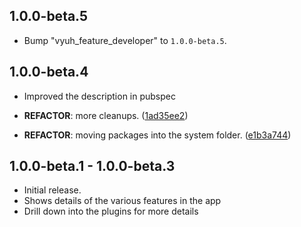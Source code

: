 ## 1.0.0-beta.5

 - Bump "vyuh_feature_developer" to `1.0.0-beta.5`.

## 1.0.0-beta.4

 - Improved the description in pubspec

 - **REFACTOR**: more cleanups. ([1ad35ee2](https://github.com/vyuh-tech/vyuh/commit/1ad35ee20a195dd4f4a59eedb91327ea9280cd8c))
 - **REFACTOR**: moving packages into the system folder. ([e1b3a744](https://github.com/vyuh-tech/vyuh/commit/e1b3a744e16d2c464ce8128a6782d47f85f8e5ed))

## 1.0.0-beta.1 - 1.0.0-beta.3

- Initial release.
- Shows details of the various features in the app
- Drill down into the plugins for more details
